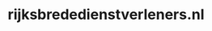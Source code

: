 ---
layout: post
title:  "rijksbrededienstverleners.nl"
internal_url:  "/data/rijksbrededienstverleners.nl.html"
categories: dutchgov
---